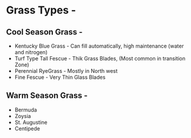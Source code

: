 # Grass Types - 
## Cool Season Grass - 
- Kentucky Blue Grass - Can fill automatically, high maintenance (water and nitrogen)
- Turf Type Tall Fescue - Thik Grass Blades, (Most common in transition Zone)
- Perennial RyeGrass - Mostly in North west
- Fine Fescue - Very Thin Glass Blades 

## Warm Season Grass - 
- Bermuda
- Zoysia
- St. Augustine
- Centipede

